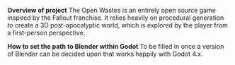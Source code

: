 **Overview of project**
The Open Wastes is an entirely open source game inspired by the Fallout franchise. It relies heavily on procedural generation to create a 3D post-apocalyptic world, which is explored by the player from a first-person perspective.

**How to set the path to Blender within Godot**
To be filled in once a version of Blender can be decided upon that works happily with Godot 4.x.
